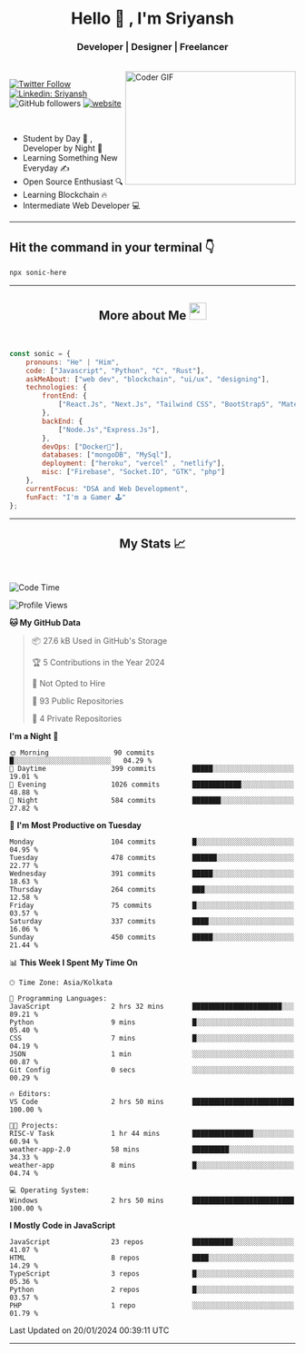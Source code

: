 
<h1 align="center">Hello  👋 , I'm Sriyansh</h1>
<h3 align="center">Developer | Designer | Freelancer </h3>
<br>
<img alt="Coder GIF" align="right" height=200 width=300 src="https://miro.medium.com/max/1360/0*7Q3yvSIv_t0ioJ-Z.gif" />

[![Twitter Follow](https://img.shields.io/twitter/follow/ShivamSriyansh?label=Follow)](https://twitter.com/intent/follow?screen_name=ShivamSriyansh)
[![Linkedin: Sriyansh](https://img.shields.io/badge/-Sriyansh-blue?style=flat-square&logo=Linkedin&logoColor=white&link=https://www.linkedin.com/in/sriyansh-shivam/)](https://www.linkedin.com/in/sriyansh-shivam/)
![GitHub followers](https://img.shields.io/github/followers/SoNiC-HeRE?label=Follow&style=social)
[![website](https://img.shields.io/badge/Website-46a2f1.svg?&style=flat-square&logo=Google-Chrome&logoColor=white&link=https://ss-portfolio.vercel.app/)](https://ss-portfolio.vercel.app/)

<br/>

- Student by Day 🌅 , Developer by Night 🌃
- Learning Something New Everyday ✍️
- Open Source Enthusiast 🔍
- Learning Blockchain 🔥
- Intermediate Web Developer 💻



<hr/>

## Hit the command in your terminal 👇
```bash
npx sonic-here
```

<hr/>
<h2 align="center">More about Me <img src="https://emojis.slackmojis.com/emojis/images/1531849430/4246/blob-sunglasses.gif?1531849430" width="30"/> </h3>
<br>

```javascript
const sonic = {
    pronouns: "He" | "Him",
    code: ["Javascript", "Python", "C", "Rust"],
    askMeAbout: ["web dev", "blockchain", "ui/ux", "designing"],
    technologies: {
        frontEnd: {
            ["React.Js", "Next.Js", "Tailwind CSS", "BootStrap5", "MaterialUI"]
        },
        backEnd: {
            ["Node.Js","Express.Js"],
        },
        devOps: ["Docker🐳"],
        databases: ["mongoDB", "MySql"],
        deployment: ["heroku", "vercel" , "netlify"],
        misc: ["Firebase", "Socket.IO", "GTK", "php"]
    },
    currentFocus: "DSA and Web Development",
    funFact: "I'm a Gamer 🕹️"
};
```
<hr/>

<h2 align="center"> My Stats 📈 </h2>
<br />

<!--START_SECTION:waka-->
![Code Time](http://img.shields.io/badge/Code%20Time-45%20hrs%2059%20mins-blue)

![Profile Views](http://img.shields.io/badge/Profile%20Views-42-blue)

**🐱 My GitHub Data** 

> 📦 27.6 kB Used in GitHub's Storage 
 > 
> 🏆 5 Contributions in the Year 2024
 > 
> 🚫 Not Opted to Hire
 > 
> 📜 93 Public Repositories 
 > 
> 🔑 4 Private Repositories 
 > 
**I'm a Night 🦉** 

```text
🌞 Morning                90 commits          █░░░░░░░░░░░░░░░░░░░░░░░░   04.29 % 
🌆 Daytime                399 commits         █████░░░░░░░░░░░░░░░░░░░░   19.01 % 
🌃 Evening                1026 commits        ████████████░░░░░░░░░░░░░   48.88 % 
🌙 Night                  584 commits         ███████░░░░░░░░░░░░░░░░░░   27.82 % 
```
📅 **I'm Most Productive on Tuesday** 

```text
Monday                   104 commits         █░░░░░░░░░░░░░░░░░░░░░░░░   04.95 % 
Tuesday                  478 commits         ██████░░░░░░░░░░░░░░░░░░░   22.77 % 
Wednesday                391 commits         █████░░░░░░░░░░░░░░░░░░░░   18.63 % 
Thursday                 264 commits         ███░░░░░░░░░░░░░░░░░░░░░░   12.58 % 
Friday                   75 commits          █░░░░░░░░░░░░░░░░░░░░░░░░   03.57 % 
Saturday                 337 commits         ████░░░░░░░░░░░░░░░░░░░░░   16.06 % 
Sunday                   450 commits         █████░░░░░░░░░░░░░░░░░░░░   21.44 % 
```


📊 **This Week I Spent My Time On** 

```text
🕑︎ Time Zone: Asia/Kolkata

💬 Programming Languages: 
JavaScript               2 hrs 32 mins       ██████████████████████░░░   89.21 % 
Python                   9 mins              █░░░░░░░░░░░░░░░░░░░░░░░░   05.40 % 
CSS                      7 mins              █░░░░░░░░░░░░░░░░░░░░░░░░   04.19 % 
JSON                     1 min               ░░░░░░░░░░░░░░░░░░░░░░░░░   00.87 % 
Git Config               0 secs              ░░░░░░░░░░░░░░░░░░░░░░░░░   00.29 % 

🔥 Editors: 
VS Code                  2 hrs 50 mins       █████████████████████████   100.00 % 

🐱‍💻 Projects: 
RISC-V Task              1 hr 44 mins        ███████████████░░░░░░░░░░   60.94 % 
weather-app-2.0          58 mins             █████████░░░░░░░░░░░░░░░░   34.33 % 
weather-app              8 mins              █░░░░░░░░░░░░░░░░░░░░░░░░   04.74 % 

💻 Operating System: 
Windows                  2 hrs 50 mins       █████████████████████████   100.00 % 
```

**I Mostly Code in JavaScript** 

```text
JavaScript               23 repos            ██████████░░░░░░░░░░░░░░░   41.07 % 
HTML                     8 repos             ████░░░░░░░░░░░░░░░░░░░░░   14.29 % 
TypeScript               3 repos             █░░░░░░░░░░░░░░░░░░░░░░░░   05.36 % 
Python                   2 repos             █░░░░░░░░░░░░░░░░░░░░░░░░   03.57 % 
PHP                      1 repo              ░░░░░░░░░░░░░░░░░░░░░░░░░   01.79 % 
```




 Last Updated on 20/01/2024 00:39:11 UTC
<!--END_SECTION:waka-->
<hr />
